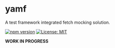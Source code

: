 # yamf

A test framework integrated fetch mocking solution.

[![npm version](https://badge.fury.io/js/yamf.svg)](https://badge.fury.io/js/yamf)
[![License: MIT](https://img.shields.io/badge/License-MIT-yellow.svg)](LICENSE)

**WORK IN PROGRESS**
